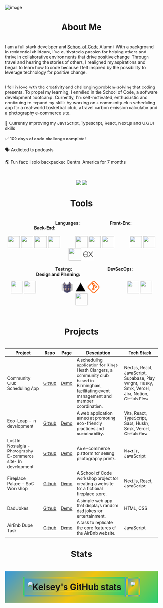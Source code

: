 ![image](https://github.com/KelseyBaker262/KelseyBaker262/assets/149110361/f0673f9e-f263-42e2-92b6-7360916c928f)

<h1 align="center">About Me<h1/>
    
#####

I am a full stack developer and <a href="https://www.schoolofcode.co.uk/">School of Code</a> Alumni. With a background in residential childcare, I’ve cultivated a passion for helping others and thrive in collaborative environments that drive positive change. Through travel and hearing the stories of others, I realigned my aspirations and began to learn how to code
because I felt inspired by the possibility to leverage technology for positive change. 

<br>I fell in love with the creativity and challenging problem-solving that coding presents. To propel my learning, I enrolled in the School of Code, a software development bootcamp. Currently, I'm self-motivated, enthusiastic and continuing to expand my skills by working on a community club scheduling app for a real-world basketball club, a travel carbon emission calculator and a photography e-commerce site.
<br>
<br>
 🧠 Currently improving my JavaScript, Typescript, React, Next.js and UX/UI skills<br>
 <br>
 ✅ 100 days of code challenge complete!<br>
 <br>
 🗣️ Addicted to podcasts<br>
 <br>
 🌎 Fun fact: I solo backpacked Central America for 7 months<br>

<br>
 <p align="center"> 
  <a href="https://www.linkedin.com/in/kelsey-baker262/"><img src="https://img.shields.io/badge/LinkedIn-0077B5?style=for-the-badge&logo=linkedin&logoColor=white"></a>
  <a href="mailto:kelsey.baker1960@gmail.com"><img src="https://img.shields.io/badge/Gmail-D14836?style=for-the-badge&logo=gmail&logoColor=white"></a>
</p>

<h1 align="center">Tools<h1/>

<h4>&nbsp;&nbsp;&nbsp;&nbsp;&nbsp;&nbsp;&nbsp;&nbsp;&nbsp;&nbsp;&nbsp;&nbsp;&nbsp;&nbsp;&nbsp;&nbsp;&nbsp;&nbsp;&nbsp;&nbsp;&nbsp;&nbsp;&nbsp;&nbsp;&nbsp;&nbsp;&nbsp;&nbsp;&nbsp;&nbsp;&nbsp;&nbsp;&nbsp;&nbsp;&nbsp;&nbsp;&nbsp;&nbsp;&nbsp;&nbsp;&nbsp;&nbsp;&nbsp;&nbsp;&nbsp;&nbsp;&nbsp;&nbsp;&nbsp; Languages: &nbsp;&nbsp;&nbsp;&nbsp;&nbsp;&nbsp;&nbsp;&nbsp;&nbsp;&nbsp;&nbsp;&nbsp;&nbsp;&nbsp;&nbsp;&nbsp;&nbsp;&nbsp;&nbsp;&nbsp;&nbsp;&nbsp;&nbsp;&nbsp;&nbsp;&nbsp;&nbsp;&nbsp; Front-End: &nbsp;&nbsp;&nbsp;&nbsp;&nbsp;&nbsp;&nbsp;&nbsp;&nbsp;&nbsp;&nbsp;&nbsp;&nbsp;&nbsp;&nbsp;&nbsp;&nbsp;&nbsp;&nbsp;&nbsp;&nbsp;&nbsp;&nbsp;&nbsp;&nbsp;&nbsp;&nbsp;&nbsp; Back-End:</h4>
<p align="center">
    <img align="center" width="40" height="40" src="https://cdn.jsdelivr.net/gh/devicons/devicon@latest/icons/html5/html5-original.svg" />
    <img align="center" width="40" height="40" src="https://cdn.jsdelivr.net/gh/devicons/devicon@latest/icons/css3/css3-original.svg" />
    <img align="center" width="40" height="40" src="https://cdn.jsdelivr.net/gh/devicons/devicon@latest/icons/javascript/javascript-original.svg" />
    <img align="center" width="40" height="40" src="https://cdn.jsdelivr.net/gh/devicons/devicon@latest/icons/typescript/typescript-original.svg" />&nbsp;&nbsp;&nbsp;&nbsp;&nbsp;&nbsp;&nbsp;&nbsp;&nbsp;&nbsp;&nbsp;&nbsp;
    <img align="center" width="40" height="40" src="https://cdn.jsdelivr.net/gh/devicons/devicon@latest/icons/react/react-original.svg" />
    <img align="center" width="40" height="40" src="https://cdn.jsdelivr.net/gh/devicons/devicon@latest/icons/vitejs/vitejs-original.svg" />
    <img align="center" width="40" height="40" src="https://cdn.jsdelivr.net/gh/devicons/devicon@latest/icons/nextjs/nextjs-original.svg" />&nbsp;&nbsp;&nbsp;&nbsp;&nbsp;&nbsp;&nbsp;&nbsp;&nbsp;&nbsp;&nbsp;&nbsp;
    <img align="center" width="40" height="40" src="https://cdn.jsdelivr.net/gh/devicons/devicon@latest/icons/postgresql/postgresql-original.svg" />
    <img align="center" width="40" height="40" src="https://cdn.jsdelivr.net/gh/devicons/devicon@latest/icons/supabase/supabase-original.svg" />
    <img align="center" width="40" height="40" src="https://cdn.jsdelivr.net/gh/devicons/devicon@latest/icons/nodejs/nodejs-original-wordmark.svg" />
    <img align="center" width="40" height="40" src="https://raw.githubusercontent.com/moose-hub/moose-hub/main/svgs/express.svg" />
</p>
<h4>&nbsp;&nbsp;&nbsp;&nbsp;&nbsp;&nbsp;&nbsp;&nbsp;&nbsp;&nbsp;&nbsp;&nbsp;&nbsp;&nbsp;&nbsp;&nbsp;&nbsp;&nbsp;&nbsp;&nbsp;&nbsp;&nbsp;&nbsp;&nbsp;&nbsp;&nbsp;&nbsp;&nbsp;&nbsp;&nbsp;&nbsp;&nbsp;&nbsp;&nbsp;&nbsp;&nbsp;&nbsp;&nbsp;&nbsp;&nbsp;&nbsp;&nbsp;&nbsp;&nbsp;&nbsp;&nbsp;&nbsp;&nbsp;&nbsp;&nbsp;Testing: &nbsp;&nbsp;&nbsp;&nbsp;&nbsp;&nbsp;&nbsp;&nbsp;&nbsp;&nbsp;&nbsp;&nbsp;&nbsp;&nbsp;&nbsp;&nbsp;&nbsp;&nbsp;&nbsp;&nbsp;&nbsp;&nbsp;&nbsp;&nbsp;&nbsp;&nbsp;&nbsp;&nbsp;&nbsp;&nbsp;&nbsp;&nbsp;&nbsp; DevSecOps: &nbsp;&nbsp;&nbsp;&nbsp;&nbsp;&nbsp;&nbsp;&nbsp;&nbsp;&nbsp;&nbsp;&nbsp;&nbsp;&nbsp;&nbsp;&nbsp;&nbsp;&nbsp;&nbsp;&nbsp;&nbsp;&nbsp;&nbsp;&nbsp;&nbsp;&nbsp;&nbsp;&nbsp;&nbsp;&nbsp; Design and Planning:
<p align="center">
    <img align="center" width="40" height="40" src="https://cdn.jsdelivr.net/gh/devicons/devicon@latest/icons/vitest/vitest-original.svg" />
    <img align="center" width="40" height="40" src="https://cdn.jsdelivr.net/gh/devicons/devicon@latest/icons/playwright/playwright-original.svg" />&nbsp;&nbsp;&nbsp;&nbsp;&nbsp;&nbsp;&nbsp;&nbsp;&nbsp;&nbsp;&nbsp;&nbsp;&nbsp;&nbsp;&nbsp;&nbsp;&nbsp;&nbsp;&nbsp;&nbsp;&nbsp;&nbsp;&nbsp;&nbsp;
    <img align="center" width="40" height="40" src="https://raw.githubusercontent.com/moose-hub/moose-hub/main/svgs/snyk.svg" />
    <img align="center" width="40" height="40" src="https://raw.githubusercontent.com/moose-hub/moose-hub/main/svgs/vercel.svg" />
    <img align="center" width="40" height="40" src="https://raw.githubusercontent.com/moose-hub/moose-hub/main/svgs/git.svg" />&nbsp;&nbsp;&nbsp;&nbsp;&nbsp;&nbsp;&nbsp;&nbsp;&nbsp;&nbsp;&nbsp;&nbsp;&nbsp;&nbsp;&nbsp;&nbsp;&nbsp;&nbsp;&nbsp;&nbsp;&nbsp;&nbsp;&nbsp;&nbsp;&nbsp;&nbsp;
    <img align="center" width="40" height="40" src="https://cdn.jsdelivr.net/gh/devicons/devicon@latest/icons/figma/figma-original.svg" />
    <img align="center" width="40" height="40" src="https://cdn.jsdelivr.net/gh/devicons/devicon@latest/icons/notion/notion-original.svg" />
    <img align="center" width="40" height="40" src="https://cdn.jsdelivr.net/gh/devicons/devicon/icons/jira/jira-original-wordmark.svg" />
</p>

<br>
<h1 align="center">Projects<h1/>

#####

| Project                                       | Repo                                                               | Page                                     | Description                                                                                        | Tech Stack                       |
| --------------------------------------------- | ------------------------------------------------------------------ | ---------------------------------------- | -------------------------------------------------------------------------------------------------- | -------------------------------- |
| Community Club Scheduling App | [Github](https://github.com/lazycloud0/khc.git)                     | [Demo](https://www.kingsheathclangers.me/) | A scheduling application for Kings Heath Clangers, a community club based in Birmingham, facilitating event management and member coordination. | Next.js, React, JavaScript, Supabase, Play Wright, Husky, Snyk, Vercel, Jira, Notion, GitHub Flow         |
| Eco-Leap - In development                     | [Github](https://github.com/KelseyBaker262/eco-leap.git)           | [Demo](https://eco-leap.vercel.app/)     | A web application aimed at promoting eco-friendly practices and sustainability.                     | Vite, React, TypeScript, Sass, Husky, Snyk, Vercel, GitHub flow                          |
| Lost In Nostalgia - Photography E-commerce site- In development | [Github](https://github.com/KelseyBaker262/photography-e-commerce-site.git) | [Demo]()                                 | An e-commerce platform for selling photography prints.                                    | Next.js, JavaScript |
| Fireplace Palace - SoC Workshop               | [Github](https://github.com/SchoolOfCode/bc16-w7d3-workshop-nextjs-boilerplate-week7-room15.git) | [Demo]()                                 | A School of Code workshop project for creating a website for a fictional fireplace store.                        | Next.js, React, JavaScript |
| Dad Jokes                                     | [Github](https://github.com/SchoolOfCode/bc16-w10-typescript-KelseyBaker262.git) | [Demo]()                                 | A simple web app that displays random dad jokes for entertainment.                                | HTML, CSS                        |
| AirBnb Dupe Task                              | [Github](https://github.com/KelseyBaker262/Airbnb-dupe-task.git)   | [Demo]()                                 | A task to replicate the core features of the AirBnb website.                                        | JavaScript                       |

<h1 align="center">Stats<h1/>
<div align="center">
 <div style="display: flex; justify-content: center; background: linear-gradient(135deg, #3498db, #f1c40f, #2ecc71); padding: 20px;">
    <a href="https://github.com/KelseyBaker262" style="border: 5px solid transparent; background: linear-gradient(135deg, #3498db, #f1c40f, #2ecc71);"><img src="https://github-readme-stats.vercel.app/api?username=KelseyBaker262&show_icons=true&hide=&count_private=true&title_color=3382ed&text_color=ffffff&icon_color=a855f7&bg_color=181824&hide_border=true" alt="Kelsey's GitHub stats" style="height: 150px; width: auto; border-radius: 10px; margin: 10px;" /></a>
    <a href="http://www.github.com/KelseyBaker262" style="border: 5px solid transparent; background: linear-gradient(135deg, #3498db, #f1c40f, #2ecc71);"><img src="https://github-readme-streak-stats.herokuapp.com/?user=KelseyBaker262&stroke=ffffff&background=181824&ring=3382ed&fire=3382ed&currStreakNum=ffffff&currStreakLabel=3382ed&sideNums=ffffff&sideLabels=ffffff&dates=ffffff&hide_border=true" style="height: 150px; width: auto; border-radius: 10px; margin: 10px;" /></a>
  </div>
</div>
